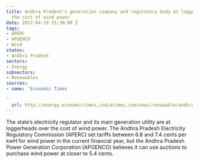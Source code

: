 ```yaml
---
title: Andhra Pradesh's generation company and regulatory body at loggerheads over
  the cost of wind power
date: 2017-04-19 15:30:00 Z
tags:
- APERC
- APGENCO
- Wind
states:
- Andhra Pradesh
sectors:
- Energy
subsectors:
- Renewables
sources:
- name: 'Economic Times

'
  url: http://energy.economictimes.indiatimes.com/news/renewable/andhra-pradesh-power-regulator-main-generation-company-spar-over-wind-energy-tariff/58174867
---
```


The state’s electricity regulator and its main generation utility are at loggerheads over the cost of wind power. The Andhra Pradesh Electricity Regulatory Commission (APERC) set tariffs between 6.8 and 7.4 cents per kwH for wind power in the current financial year, but the Andhra Pradesh Power Generation Corporation (APGENCO) believes it can use auctions to purchase wind power at closer to 5.4 cents.
